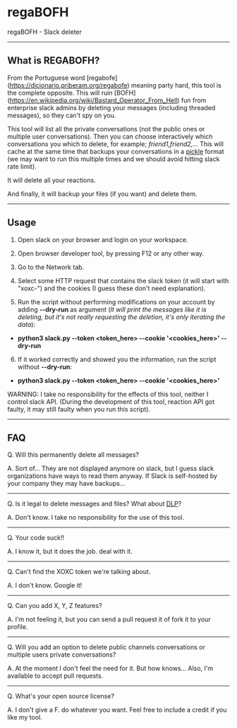# regaBOFH
regaBOFH - Slack deleter


----
## What is REGABOFH?
From the Portuguese word [regabofe] (https://dicionario.priberam.org/regabofe) meaning party hard, this tool is the complete opposite. This will ruin [BOFH] (https://en.wikipedia.org/wiki/Bastard_Operator_From_Hell) fun from enterprise slack admins by deleting your messages (including threaded messages), so they can't spy on you.

This tool will list all the private conversations (not the public ones or multiple user conversations). 
Then you can choose interactively which conversations you which to delete, for example; _friend1,friend2,..._
This will cache at the same time that backups your conversations in a [pickle](https://docs.python.org/3/library/pickle.html) format (we may want to run this multiple times and we should avoid hitting slack rate limit).

It will delete all your reactions.

And finally, it will backup your files (if you want) and delete them.

----
## Usage
1. Open slack on your browser and login on your workspace.
2. Open browser developer tool, by pressing F12 or any other way.

3. Go to the Network tab.

4. Select some HTTP request that contains the slack token (it will start with "xoxc-") and the cookies (I guess these don't need explanation).

5. Run the script without performing modifications on your account by adding **--dry-run** as argument (_It will print the messages like it is deleting, but it's not really requesting the deletion, it's only iterating the data_): 
  - **python3 slack.py --token <token_here> --cookie '<cookies_here>' --dry-run**

6. If it worked correctly and showed you the information, run the script without **--dry-run**:
  - **python3 slack.py --token <token_here> --cookie '<cookies_here>'**

WARNING: I take no responsibility for the effects of this tool, neither I control slack API. (During the development of this tool, reaction API got faulty, it may still faulty when you run this script).

----
## FAQ

Q. Will this permanently delete all messages?

A. Sort of... They are not displayed anymore on slack, but I guess slack organizations have ways to read them anyway. If Slack is self-hosted by your company they may have backups...

---

Q. Is it legal to delete messages and files? What about [DLP](https://en.wikipedia.org/wiki/Data_loss_prevention_software)?

A. Don't know. I take no responsibility for the use of this tool.

---

Q. Your code suck!!

A. I know it, but it does the job. deal with it. 

---

Q. Can't find the XOXC token we're talking about.

A. I don't know. Google it!

---

Q. Can you add X, Y, Z features?

A. I'm not feeling it, but you can send a pull request it of fork it to your profile.

---

Q. Will you add an option to delete public channels conversations or multiple users private conversations?

A. At the moment I don't feel the need for it. But how knows... Also, I'm available to accept pull requests.

---

Q. What's your open source license?

A. I don't give a F. do whatever you want. Feel free to include a credit if you like my tool. 

